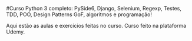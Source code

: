 #Curso Python 3 completo: PySide6, Django, Selenium, Regexp, Testes, TDD, POO, Design Patterns GoF, algoritmos e programação!

Aqui estão as aulas e exercícios feitas no curso.
Curso feito na plataforma Udemy.

